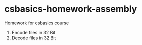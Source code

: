 # csbasics-homework-assembly
Homework for csbasics course
1. Encode files in 32 Bit
2. Decode files in 32 Bit
